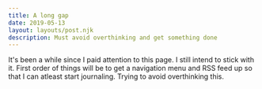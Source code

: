 ```yaml
---
title: A long gap
date: 2019-05-13
layout: layouts/post.njk
description: Must avoid overthinking and get something done
---
```


It's been a while since I paid attention to this page. I still intend to stick with it. First order of things will be to get a navigation menu and RSS feed up so that I can atleast start journaling. Trying to avoid overthinking this.
